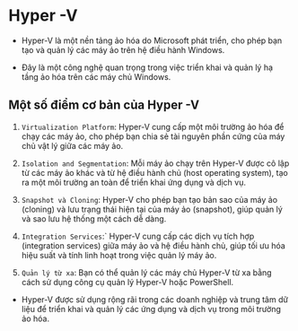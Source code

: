 # Hyper -V 

- Hyper-V là một nền tảng ảo hóa do Microsoft phát triển, cho phép bạn tạo và quản lý các máy ảo trên hệ điều hành Windows.

- Đây là một công nghệ quan trọng trong việc triển khai và quản lý hạ tầng ảo hóa trên các máy chủ Windows.

## Một số điểm cơ bản của Hyper -V

1. `Virtualization Platform`: Hyper-V cung cấp một môi trường ảo hóa để chạy các máy ảo, cho phép bạn chia sẻ tài nguyên phần cứng của máy chủ vật lý giữa các máy ảo.

2. `Isolation and Segmentation`: Mỗi máy ảo chạy trên Hyper-V được cô lập từ các máy ảo khác và từ hệ điều hành chủ (host operating system), tạo ra một môi trường an toàn để triển khai ứng dụng và dịch vụ.

3. `Snapshot và Cloning`: Hyper-V cho phép bạn tạo bản sao của máy ảo (cloning) và lưu trạng thái hiện tại của máy ảo (snapshot), giúp quản lý và sao lưu hệ thống một cách dễ dàng.

4. `Integration Services`:` Hyper-V cung cấp các dịch vụ tích hợp (integration services) giữa máy ảo và hệ điều hành chủ, giúp tối ưu hóa hiệu suất và tính linh hoạt trong việc quản lý máy ảo.

5. `Quản lý từ xa`: Bạn có thể quản lý các máy chủ Hyper-V từ xa bằng cách sử dụng công cụ quản lý Hyper-V hoặc PowerShell.

- Hyper-V được sử dụng rộng rãi trong các doanh nghiệp và trung tâm dữ liệu để triển khai và quản lý các ứng dụng và dịch vụ trong môi trường ảo hóa.


